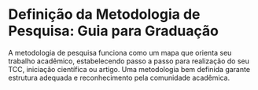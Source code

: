 # Definição da Metodologia de Pesquisa: Guia para Graduação

A metodologia de pesquisa funciona como um mapa que orienta seu trabalho acadêmico, estabelecendo passo a passo para realização do seu TCC, iniciação científica ou artigo. Uma metodologia bem definida garante estrutura adequada e reconhecimento pela comunidade acadêmica.